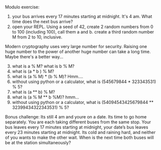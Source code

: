 Modulo exercise:

1) your bus arrives every 17 minutes starting at midnight. It's 4 am. What time does the next bus arrive?
2) open your REPL. Using a seed of 42, create 2 random numbers from 0 to 100 (including 100),  call them a and b. create a third random number M from 2 to 10, inclusive.
   
Modern cryptography uses very large number for security. Raising one huge number to the power of another huge number can take a long time.  Maybe there's a better way...

3) what is a % M? what is b % M?
4) what is (a * b ) % M?
5) what is (a % M) * (b % M)?   Hmm....
6) without using python or a calculator, what is (545679844 * 323343531) % 5?
7) what is (a ** b) % M?
8) what is (a % M ** b %M)?  hmm...
9) without using python or a calculator,  what is (54094543425679844 ** 32399434322343531) % 5?

Bonus challenge:
Its still 4 am and youre on a date. Its time to go home separately. You are each taking different buses from the same stop. Your bus leaves every 17 minutes starting at midnight, your date’s bus leaves every 23 minutes starting at midnight. Its cold and raining hard, and neither of you wants to make the other wait. When is the next time both buses will be at the station simultaneously?
